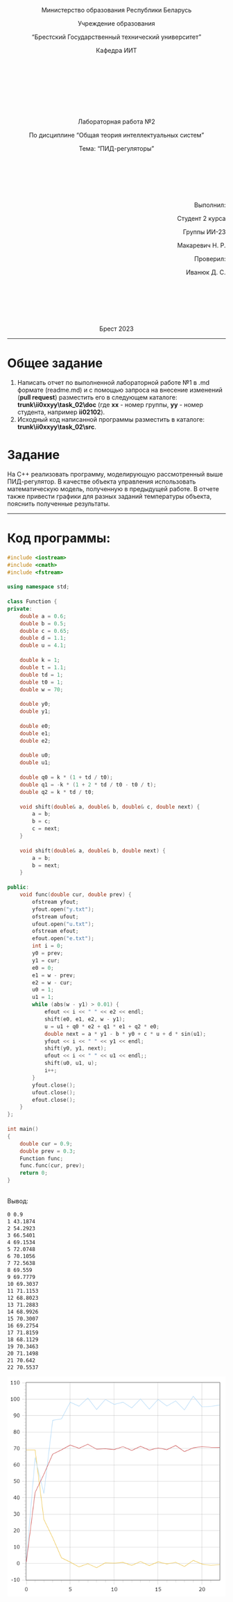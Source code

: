 ﻿<p align="center"> Министерство образования Республики Беларусь</p>
<p align="center">Учреждение образования</p>
<p align="center">“Брестский Государственный технический университет”</p>
<p align="center">Кафедра ИИТ</p>
<br><br><br><br><br><br><br>
<p align="center">Лабораторная работа №2</p>
<p align="center">По дисциплине “Общая теория интеллектуальных систем”</p>
<p align="center">Тема: “ПИД-регуляторы”</p>
<br><br><br><br><br>
<p align="right">Выполнил:</p>
<p align="right">Студент 2 курса</p>
<p align="right">Группы ИИ-23</p>
<p align="right">Макаревич Н. Р.</p>
<p align="right">Проверил:</p>
<p align="right">Иванюк Д. С.</p>
<br><br><br><br><br>
<p align="center">Брест 2023</p>

---

# Общее задание #
1. Написать отчет по выполненной лабораторной работе №1 в .md формате (readme.md) и с помощью запроса на внесение изменений (**pull request**) разместить его в следующем каталоге: **trunk\ii0xxyy\task_02\doc** (где **xx** - номер группы, **yy** - номер студента, например **ii02102**).
2. Исходный код написанной программы разместить в каталоге: **trunk\ii0xxyy\task_02\src**.

# Задание #
На С++ реализовать программу, моделирующую рассмотренный выше ПИД-регулятор.  В качестве объекта управления использовать математическую модель, полученную в предыдущей работе.
В отчете также привести графики для разных заданий температуры объекта, пояснить полученные результаты.

---
# Код программы: #
```cpp
#include <iostream>
#include <cmath>
#include <fstream>

using namespace std;

class Function {
private:
	double a = 0.6;
	double b = 0.5;
	double c = 0.65;
	double d = 1.1;
	double u = 4.1;

	double k = 1;
	double t = 1.1;
	double td = 1;
	double t0 = 1;
	double w = 70;

	double y0;
	double y1;

	double e0;
	double e1;
	double e2;

	double u0;
	double u1;

	double q0 = k * (1 + td / t0);
	double q1 = -k * (1 + 2 * td / t0 - t0 / t);
	double q2 = k * td / t0;

	void shift(double& a, double& b, double& c, double next) {
		a = b;
		b = c;
		c = next;
	}

	void shift(double& a, double& b, double next) {
		a = b;
		b = next;
	}

public:
	void func(double cur, double prev) {
		ofstream yfout;
		yfout.open("y.txt");
		ofstream ufout;
		ufout.open("u.txt");
		ofstream efout;
		efout.open("e.txt");
		int i = 0;
		y0 = prev;
		y1 = cur;
		e0 = 0;
		e1 = w - prev;
		e2 = w - cur;
		u0 = 1;
		u1 = 1;
		while (abs(w - y1) > 0.01) {
			efout << i << " " << e2 << endl;
			shift(e0, e1, e2, w - y1);
			u = u1 + q0 * e2 + q1 * e1 + q2 * e0;
			double next = a * y1 - b * y0 + c * u + d * sin(u1);
			yfout << i << " " << y1 << endl;
			shift(y0, y1, next);
			ufout << i << " " << u1 << endl;;
			shift(u0, u1, u);
			i++;
		}
		yfout.close();
		ufout.close();
		efout.close();
	}
};

int main()
{
	double cur = 0.9;
	double prev = 0.3;
	Function func;
	func.func(cur, prev);
	return 0;
}
    
```

Вывод:
```
0 0.9
1 43.1874
2 54.2923
3 66.5401
4 69.1534
5 72.0748
6 70.1056
7 72.5638
8 69.559
9 69.7779
10 69.3037
11 71.1153
12 68.8023
13 71.2883
14 68.9926
15 70.3007
16 69.2754
17 71.8159
18 68.1129
19 70.3463
20 71.1498
21 70.642
22 70.5537
```
![grafik](grafik.png)

